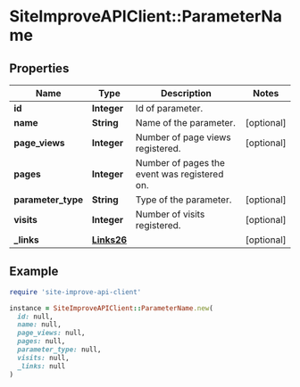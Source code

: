 # SiteImproveAPIClient::ParameterName

## Properties

| Name | Type | Description | Notes |
| ---- | ---- | ----------- | ----- |
| **id** | **Integer** | Id of parameter. |  |
| **name** | **String** | Name of the parameter. | [optional] |
| **page_views** | **Integer** | Number of page views registered. | [optional] |
| **pages** | **Integer** | Number of pages the event was registered on. |  |
| **parameter_type** | **String** | Type of the parameter. | [optional] |
| **visits** | **Integer** | Number of visits registered. | [optional] |
| **_links** | [**Links26**](Links26.md) |  | [optional] |

## Example

```ruby
require 'site-improve-api-client'

instance = SiteImproveAPIClient::ParameterName.new(
  id: null,
  name: null,
  page_views: null,
  pages: null,
  parameter_type: null,
  visits: null,
  _links: null
)
```

